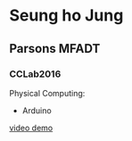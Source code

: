 # Seung ho Jung
## Parsons MFADT
### CCLab2016

Physical Computing:

* Arduino


[video demo](https://youtu.be/ntPNY4GQcd0)

